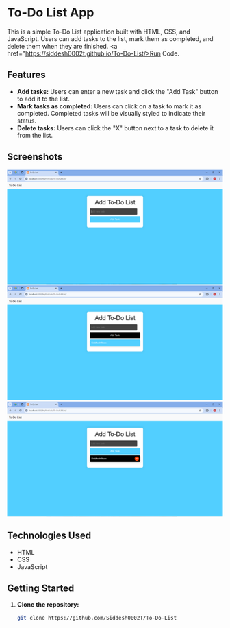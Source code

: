 # To-Do List App

This is a simple To-Do List application built with HTML, CSS, and JavaScript. Users can add tasks to the list, mark them as completed, and delete them when they are finished.
<a href="https://siddesh0002t.github.io/To-Do-List/>Run Code.</a>
## Features

- **Add tasks:** Users can enter a new task and click the "Add Task" button to add it to the list.
- **Mark tasks as completed:** Users can click on a task to mark it as completed. Completed tasks will be visually styled to indicate their status.
- **Delete tasks:** Users can click the "X" button next to a task to delete it from the list.
## Screenshots
![Screenshot 1](img/S1.png)
![Screenshot 2](img/S2.png)
![Screenshot 3](img/S3.png)
## Technologies Used

- HTML
- CSS
- JavaScript

## Getting Started

1. **Clone the repository:**
   ```bash
   git clone https://github.com/Siddesh0002T/To-Do-List
